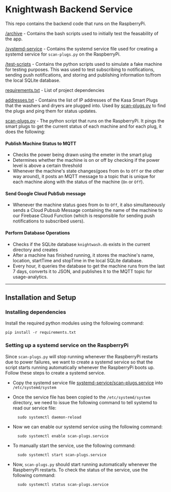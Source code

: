 # Knightwash Backend Service

This repo contains the backend code that runs on the RaspberryPi.

[/archive](./archive/) - Contains the bash scripts used to initially test the feasability of the app.

[/systemd-service](./systemd-service/) - Contains the systemd service file used for creating a systemd service for `scan-plugs.py` on the RaspberryPi.

[/test-scripts](./test-scripts/) - Contains the python scripts used to simulate a fake machine for testing purposes. This was used to test subscribing to notifications, sending push notifications, and storing and publishing information to/from the local SQLite database.

[requirements.txt](./requirements.txt) - List of project dependencies

[addresses.txt](./addresses.txt) - Contains the list of IP addresses of the Kasa Smart Plugs that the washers and dryers are plugged into. Used by [scan-plugs.py](./scan-plugs.py) to find the plugs and ping them for status updates.

[scan-plugs.py](./scan-plugs.py) - The python script that runs on the RaspberryPi. It pings the smart plugs to get the current status of each machine and for each plug, it does the following:

#### Publish Machine Status to MQTT

- Checks the power being drawn using the emeter in the smart plug
- Determines whether the machine is on or off by checking if the power level is above a certain threshold
- Whenever the machine's state changes(goes from `On` to `Off` or the other way around), it posts an MQTT message to a topic that is unique for each machine along with the status of the machine (`On` or `Off`).

#### Send Google Cloud PubSub message

- Whenever the machine status goes from `On` to `Off`, it also simultaneously sends a Cloud Pubsub Message containing the name of the machine to our Firebase Cloud Function (which is responsible for sending push notifications to subscribed users).

#### Perform Database Operations

- Checks if the SQLite database `knightwash.db` exists in the current directory and creates
- After a machine has finished running, it stores the machine's name, location, startTime and stopTime in the local SQLite database.
- Every hour, it queries the database to get the machine runs from the last 7 days, converts it to JSON, and publishes it to the MQTT topic for usage-analytics.

---

## Installation and Setup

### Installing dependencies

Install the required python modules using the following command:

    pip install -r requirements.txt

### Setting up a systemd service on the RaspberryPi

Since `scan-plugs.py` will stop running whenever the RaspberryPi restarts due to power failures, we want to create a systemd service so that the script starts running automatically whenever the RaspberryPi boots up. Follow these steps to create a systemd service.

- Copy the systemd service file [systemd-service/scan-plugs.service](./systemd-service/scan-plugs.service) into `/etc/systemd/system`
- Once the service file has been copied to the `/etc/systemd/system` directory, we need to issue the following command to tell systemd to read our service file:

        sudo systemctl daemon-reload

- Now we can enable our systemd service using the following command:

        sudo systemctl enable scan-plugs.service

- To manually start the service, use the following command:

        sudo systemctl start scan-plugs.service

- Now, `scan-plugs.py` should start running automatically whenever the RaspberryPi restarts. To check the status of the service, use the following command:

        sudo systemctl status scan-plugs.service
